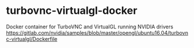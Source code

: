 # turbovnc-virtualgl-docker
Docker container for TurboVNC and VirtualGL running NVIDIA drivers
https://gitlab.com/nvidia/samples/blob/master/opengl/ubuntu16.04/turbovnc-virtualgl/Dockerfile 
